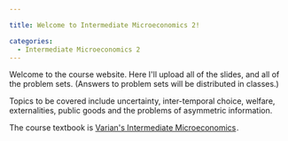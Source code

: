 ```yaml
---

title: Welcome to Intermediate Microeconomics 2!

categories:
  - Intermediate Microeconomics 2
---
```

Welcome to the course website. Here I'll upload all of the slides, and all of the problem sets. (Answers to problem sets will be distributed in classes.)

Topics to be covered include uncertainty, inter-temporal choice, welfare, externalities, public goods and the problems of asymmetric information.

The course textbook is <a href="https://www.amazon.co.uk/gp/product/0393935337/ref=as_li_qf_sp_asin_tl?ie=UTF8&amp;camp=1634&amp;creative=6738&amp;creativeASIN=0393935337&amp;linkCode=as2&amp;tag=tholdenorg-21">Varian's Intermediate Microeconomics</a><img src="https://www.assoc-amazon.co.uk/e/ir?t=tholdenorg-21&amp;l=as2&amp;o=2&amp;a=0393935337" width="1" height="1" border="0" alt=""  />.